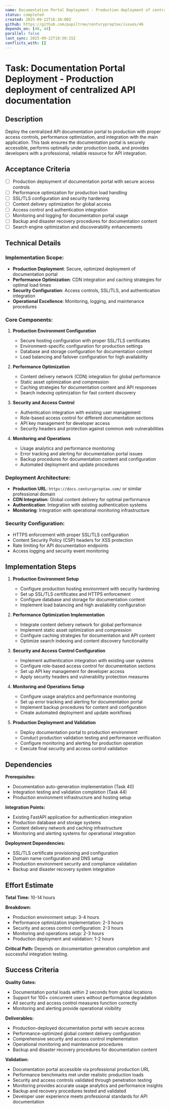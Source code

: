 ```yaml
---
name: Documentation Portal Deployment - Production deployment of centralized API documentation
status: completed
created: 2025-09-22T16:10:00Z
github: https://github.com/pupiltree/centuryproptax/issues/46
depends_on: [40, 44]
parallel: false
last_sync: 2025-09-22T18:50:15Z
conflicts_with: []
---
```


# Task: Documentation Portal Deployment - Production deployment of centralized API documentation

## Description

Deploy the centralized API documentation portal to production with proper access controls, performance optimization, and integration with the main application. This task ensures the documentation portal is securely accessible, performs optimally under production loads, and provides developers with a professional, reliable resource for API integration.

## Acceptance Criteria

- [ ] Production deployment of documentation portal with secure access controls
- [ ] Performance optimization for production load handling
- [ ] SSL/TLS configuration and security hardening
- [ ] Content delivery optimization for global access
- [ ] Access control and authentication integration
- [ ] Monitoring and logging for documentation portal usage
- [ ] Backup and disaster recovery procedures for documentation content
- [ ] Search engine optimization and discoverability enhancements

## Technical Details

### Implementation Scope:
- **Production Deployment**: Secure, optimized deployment of documentation portal
- **Performance Optimization**: CDN integration and caching strategies for optimal load times
- **Security Configuration**: Access controls, SSL/TLS, and authentication integration
- **Operational Excellence**: Monitoring, logging, and maintenance procedures

### Core Components:

1. **Production Environment Configuration**
   - Secure hosting configuration with proper SSL/TLS certificates
   - Environment-specific configuration for production settings
   - Database and storage configuration for documentation content
   - Load balancing and failover configuration for high availability

2. **Performance Optimization**
   - Content delivery network (CDN) integration for global performance
   - Static asset optimization and compression
   - Caching strategies for documentation content and API responses
   - Search indexing optimization for fast content discovery

3. **Security and Access Control**
   - Authentication integration with existing user management
   - Role-based access control for different documentation sections
   - API key management for developer access
   - Security headers and protection against common web vulnerabilities

4. **Monitoring and Operations**
   - Usage analytics and performance monitoring
   - Error tracking and alerting for documentation portal issues
   - Backup procedures for documentation content and configuration
   - Automated deployment and update procedures

### Deployment Architecture:
- **Production URL**: `https://docs.centuryproptax.com/` or similar professional domain
- **CDN Integration**: Global content delivery for optimal performance
- **Authentication**: Integration with existing authentication systems
- **Monitoring**: Integration with operational monitoring infrastructure

### Security Configuration:
- HTTPS enforcement with proper SSL/TLS configuration
- Content Security Policy (CSP) headers for XSS protection
- Rate limiting for API documentation endpoints
- Access logging and security event monitoring

## Implementation Steps

1. **Production Environment Setup**
   - Configure production hosting environment with security hardening
   - Set up SSL/TLS certificates and HTTPS enforcement
   - Configure database and storage for documentation content
   - Implement load balancing and high availability configuration

2. **Performance Optimization Implementation**
   - Integrate content delivery network for global performance
   - Implement static asset optimization and compression
   - Configure caching strategies for documentation and API content
   - Optimize search indexing and content discovery functionality

3. **Security and Access Control Configuration**
   - Implement authentication integration with existing user systems
   - Configure role-based access control for documentation sections
   - Set up API key management for developer access
   - Apply security headers and vulnerability protection measures

4. **Monitoring and Operations Setup**
   - Configure usage analytics and performance monitoring
   - Set up error tracking and alerting for documentation portal
   - Implement backup procedures for content and configuration
   - Create automated deployment and update workflows

5. **Production Deployment and Validation**
   - Deploy documentation portal to production environment
   - Conduct production validation testing and performance verification
   - Configure monitoring and alerting for production operation
   - Execute final security and access control validation

## Dependencies

**Prerequisites:**
- Documentation auto-generation implementation (Task 40)
- Integration testing and validation completion (Task 44)
- Production environment infrastructure and hosting setup

**Integration Points:**
- Existing FastAPI application for authentication integration
- Production database and storage systems
- Content delivery network and caching infrastructure
- Monitoring and alerting systems for operational integration

**Deployment Dependencies:**
- SSL/TLS certificate provisioning and configuration
- Domain name configuration and DNS setup
- Production environment security and compliance validation
- Backup and disaster recovery system integration

## Effort Estimate

**Total Time:** 10-14 hours

**Breakdown:**
- Production environment setup: 3-4 hours
- Performance optimization implementation: 2-3 hours
- Security and access control configuration: 2-3 hours
- Monitoring and operations setup: 2-3 hours
- Production deployment and validation: 1-2 hours

**Critical Path:** Depends on documentation generation completion and successful integration testing.

## Success Criteria

**Quality Gates:**
- Documentation portal loads within 2 seconds from global locations
- Support for 100+ concurrent users without performance degradation
- All security and access control measures function correctly
- Monitoring and alerting provide operational visibility

**Deliverables:**
- Production-deployed documentation portal with secure access
- Performance-optimized global content delivery configuration
- Comprehensive security and access control implementation
- Operational monitoring and maintenance procedures
- Backup and disaster recovery procedures for documentation content

**Validation:**
- Documentation portal accessible via professional production URL
- Performance benchmarks met under realistic production loads
- Security and access controls validated through penetration testing
- Monitoring provides accurate usage analytics and performance insights
- Backup and recovery procedures tested and validated
- Developer user experience meets professional standards for API documentation